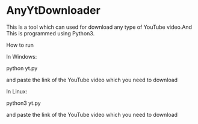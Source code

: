 # AnyYtDownloader
This Is a tool which can used for download any type of YouTube video.And This is programmed using Python3.


How to run

In Windows:

python yt.py

and paste the link of the YouTube video which you need to download 

In Linux:

python3 yt.py

and paste the link of the YouTube video which you need to download
